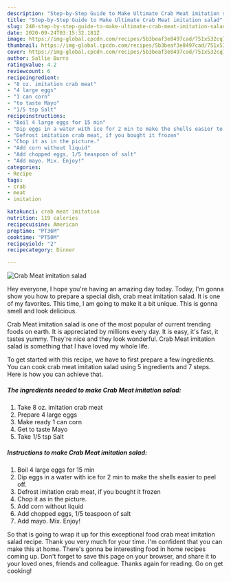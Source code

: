 ```yaml
---
description: "Step-by-Step Guide to Make Ultimate Crab Meat imitation salad"
title: "Step-by-Step Guide to Make Ultimate Crab Meat imitation salad"
slug: 240-step-by-step-guide-to-make-ultimate-crab-meat-imitation-salad
date: 2020-09-24T03:15:32.181Z
image: https://img-global.cpcdn.com/recipes/5b3beaf3e8497cad/751x532cq70/crab-meat-imitation-salad-recipe-main-photo.jpg
thumbnail: https://img-global.cpcdn.com/recipes/5b3beaf3e8497cad/751x532cq70/crab-meat-imitation-salad-recipe-main-photo.jpg
cover: https://img-global.cpcdn.com/recipes/5b3beaf3e8497cad/751x532cq70/crab-meat-imitation-salad-recipe-main-photo.jpg
author: Sallie Burns
ratingvalue: 4.2
reviewcount: 6
recipeingredient:
- "8 oz. imitation crab meat"
- "4 large eggs"
- "1 can corn"
- "to taste Mayo"
- "1/5 tsp Salt"
recipeinstructions:
- "Boil 4 large eggs for 15 min"
- "Dip eggs in a water with ice for 2 min to make the shells easier to peel off."
- "Defrost imitation crab meat, if you bought it frozen"
- "Chop it as in the picture."
- "Add corn without liquid"
- "Add chopped eggs, 1/5 teaspoon of salt"
- "Add mayo. Mix. Enjoy!"
categories:
- Recipe
tags:
- crab
- meat
- imitation

katakunci: crab meat imitation 
nutrition: 119 calories
recipecuisine: American
preptime: "PT36M"
cooktime: "PT50M"
recipeyield: "2"
recipecategory: Dinner

---
```



![Crab Meat imitation salad](https://img-global.cpcdn.com/recipes/5b3beaf3e8497cad/751x532cq70/crab-meat-imitation-salad-recipe-main-photo.jpg)

Hey everyone, I hope you're having an amazing day today. Today, I'm gonna show you how to prepare a special dish, crab meat imitation salad. It is one of my favorites. This time, I am going to make it a bit unique. This is gonna smell and look delicious.

Crab Meat imitation salad is one of the most popular of current trending foods on earth. It is appreciated by millions every day. It is easy, it's fast, it tastes yummy. They're nice and they look wonderful. Crab Meat imitation salad is something that I have loved my whole life.




To get started with this recipe, we have to first prepare a few ingredients. You can cook crab meat imitation salad using 5 ingredients and 7 steps. Here is how you can achieve that.

<!--inarticleads1-->

##### The ingredients needed to make Crab Meat imitation salad:

1. Take 8 oz. imitation crab meat
1. Prepare 4 large eggs
1. Make ready 1 can corn
1. Get to taste Mayo
1. Take 1/5 tsp Salt




<!--inarticleads2-->

##### Instructions to make Crab Meat imitation salad:

1. Boil 4 large eggs for 15 min
1. Dip eggs in a water with ice for 2 min to make the shells easier to peel off.
1. Defrost imitation crab meat, if you bought it frozen
1. Chop it as in the picture.
1. Add corn without liquid
1. Add chopped eggs, 1/5 teaspoon of salt
1. Add mayo. Mix. Enjoy!




So that is going to wrap it up for this exceptional food crab meat imitation salad recipe. Thank you very much for your time. I'm confident that you can make this at home. There's gonna be interesting food in home recipes coming up. Don't forget to save this page on your browser, and share it to your loved ones, friends and colleague. Thanks again for reading. Go on get cooking!
